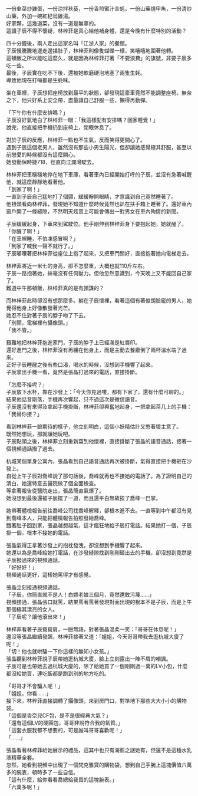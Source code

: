 一份韭菜炒雞蛋，一份涼拌秋葵，一份香煎蜜汁金蚝，一份山藥燒甲魚，一份清炒山藥，外加一碗紅杞烏雞湯。  
好家夥，這幾道菜，沒有一道是無辜的。  
這讓子辰不得不懷疑，林梓菲是真心給他補身體，還是今晚有什麼特別的活動？  

四十分鐘後，兩人走出這家名叫「江浙人家」的餐館。  
子辰慢騰騰地邊走邊揉肚子，林梓菲則像隻蝴蝶一樣，笑嘻嘻地圍著他轉。  
這頓飯之所以能吃這麼久，就是因為林梓菲打著「不要浪費」的旗號，非要子辰多吃一些。  
最後，子辰實在吃不下後，還被她軟磨硬泡地塞了兩隻生蚝。  
導致他現在打嗝都是生蚝味。  

坐在車裡，子辰想把座椅放到最平的狀態，卻發現這豪車竟然不能調整座椅。無奈之下，他只好系上安全帶，盡量讓自己舒服一些，懶得再動彈。  

「下午你有什麼安排嗎？」  
子辰沒好氣地白了林梓菲一眼：「我這樣配有安排嗎？回家睡覺！」  
說完，他直接把手機扔到座椅上，閉眼休息了。  

對於子辰的反應，林梓菲一點也不生氣，反而笑得更開心了。  
遇到子辰這個老男人，雖然沒有那些小男生陽光，但卻讓她感覺極其舒服，甚至以前戀愛的時候都沒有這麼開心。  
她發動保時捷718，徑直向江瀾灣駛去。  

林梓菲把車穩穩地停在地下車庫，看著車內已經開始打呼的子辰，並沒有急著喊醒他，就這麼靜靜地看著他。  
「到家了啊！」  
一直到子辰自己猛地打了個顫，緩緩睜開眼睛，才意識到自己竟然睡著了。  
他扭頭看向林梓菲，發現她不知道什麼時候竟然也趴在扶手箱上睡著了。還好車內窗戶開了一條縫隙，不然明天炫音上可能會傳出一對男女在車內殉情的新聞。  

子辰緩緩起身，下車來到駕駛位。他手剛伸到林梓菲身下要抱起她，她就醒了。  
「你醒了啊！」  
「在車裡睡，不怕凍感冒啊？」  
「到家了喊我一聲不就行了。」  
子辰嘟囔著把林梓菲從座位上抱了起來，又把車門關好，直接抱著她向電梯走去。  

林梓菲將近一米七的身高，卻不怎麼重，大概也就110斤左右。  
子辰一路抱著她，絲毫沒有任何壓力。但他忽然意識到，今天晚上又不能回自己家了。  
難道中午那頓飯，林梓菲真的是有預謀的？  

而林梓菲此時卻沒有想那麼多。躺在子辰懷裡，看著這個有著俊朗臉龐的男人，她覺得他身上好像散發著光芒。  
她忍不住對著子辰的脖子吻了下去。  
「別鬧，電梯裡有攝像頭。」  
「我不管。」  

艱難地把林梓菲抱進家門，子辰的脖子上已經滿是紅唇印。  
還好進門之後，林梓菲沒有再纏在他身上，而是主動去餐廳倒了兩杯溫水端了過來。  
正好子辰睡醒之後有些口渴，喝水的時候，沒想到手機響了起來。  
子辰拿出手機一看，竟然是張晶打過來的電話，直接掛斷。  

「怎麼不接呢？」  
子辰放下水杯，靠在沙發上：「今天你見過嘍，都有下家了，還有什麼可聊的。」  
結果他話音剛落，手機再次響起，只不過這次是微信語音。  
子辰還沒有來得及拿起手機掛斷，林梓菲卻興奮地起身，一把拿起茶几上的手機：「我替你接？」  

看到林梓菲一臉期待的樣子，他立刻明白，這個小妖精估計又憋著壞主意了。  
既然她想玩，那就讓她玩吧。  
子辰點頭之後，林梓菲立刻重新窩到他懷裡，直接掛斷了張晶的語音通話，接著一個視頻通話撥了過去。  

杭城某個單身公寓內，張晶看到自己語音通話再次被掛斷，氣得直接把手機砸在沙發上。  
自從上午子辰對喬峰說了那句話後，喬峰就再也不接她的電話了。為了證明自己的清白，她還特意去醫院做了個全面檢查。  
等拿著報告從醫院走出，張晶簡直氣爆了。  
她沒想到最後還被子辰擺了一道，而且還平白無故挨了喬峰一巴掌。  

她帶著體檢報告前往喬峰公司找喬峰解釋，卻根本進不去。一直等到中午都沒有見到喬峰本人，只能把體檢報告拍照發給喬峰。  
餓著肚子回到家，張晶越想越氣，這才瘋狂地給子辰打電話。結果她打一個，子辰掛一個，根本不接她的電話。  

張晶氣得正拿著沙發上的抱枕發洩，卻沒想到手機響了起來。  
她還以為是喬峰給她打電話，在沙發縫隙找到剛剛砸出去的手機，卻沒想到竟然是子辰撥過來的視頻通話。  
「好好好！」  
視頻通話更好，這樣她罵得才有感覺。  

張晶立刻接通視頻通話。  
「子辰，你簡直就不是人！白嫖老娘三個月，竟然還敢污蔑……」  
視頻接通，張晶張口就罵，結果罵著罵著發現對面出現的根本不是子辰，而是上午那個極其漂亮的女人。  
「子辰呢？讓他滾出來！」  

林梓菲看著子辰聳聳肩，一臉無語，對著張晶溫柔一笑：「哥哥在休息呢！」  
還沒等張晶繼續發飆，林梓菲接著又道：「姐姐，今天哥哥帶我去逛杭城大廈了呢！」  
「切！他也就哄騙一下你這樣的無知小女孩。」  
張晶聽到林梓菲說子辰帶她逛杭城大廈，臉上立刻露出一陣不屑的嘲諷。  
子辰可是也帶她去過杭城大廈的，除了給她買了一個剛剛過一萬的LV小包，什麼都沒給她買，連吃飯都是跑到別的地方吃的。  

「哥哥才不會騙人呢！」  
「姐姐，你看……」  
接下來，林梓菲直接調轉了攝像頭，來到房門口，對準地下那些大大小小的購物袋。  
「這個是香奈兒CF包，是不是很經典大氣？」  
「還有這個LV的硬圓包，哥哥非說符合我的氣質。」  
「這套衣服我都不想要的，可是誰叫哥哥喜歡呢！」  
「……」  

張晶看著林梓菲給她展示的禮品，這其中也只有海藍之謎她有，但還不是這種水乳液精華全套。  
忽然，她看到視頻中出現了一個梵克雅寶的購物袋，想到自己手腕上這塊價值六萬多的腕表，頓時多了一些自信。  
「這有什麼，給你看看喬總給我買的這塊腕表。」  
「六萬多呢！」  

